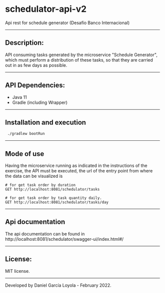 # schedulator-api-v2

Api rest for schedule generator (Desafío Banco Internacional)

_ _ _ _ _ 

## Description:

API consuming tasks generated by the microservice "Schedule Generator", which must perform a distribution of these
tasks, so that they are carried out in as few days as possible.

_ _ _ _ _

## API Dependencies:

* Java 11
* Gradle (including Wrapper)

_ _ _ _ _

## Installation and execution

```bash
 ./gradlew bootRun
```

_ _ _ _ _

## Mode of use

Having the microservice running as indicated in the instructions of the exercise, the API must be executed, the url of
the entry point from where the data can be visualized is

```
# for get task order by duration
GET http://localhost:8081/schedulator/tasks

# for get task order by task quantity daily.
GET http://localhost:8081/schedulator/tasks/day
```

_ _ _ _ _

## Api documentation

The api documentation can be found in http://localhost:8081/schedulator/swagger-ui/index.html#/


_ _ _ _ _

## License:

MIT license.

_ _ _ _ _

Developed by Daniel García Loyola - February 2022.
